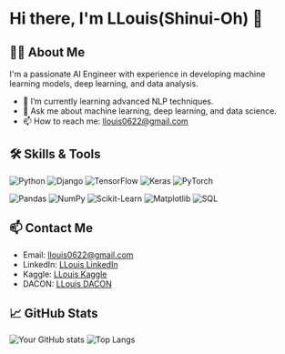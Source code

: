 # Hi there, I'm LLouis(Shinui-Oh) 👋

## 👨‍💻 About Me

I'm a passionate AI Engineer with experience in developing machine learning models, deep learning, and data analysis.

- 🌱 I’m currently learning advanced NLP techniques.
- 💬 Ask me about machine learning, deep learning, and data science.
- 📫 How to reach me: [llouis0622@gmail.com](mailto:llouis0622@gmail.com)

## 🛠️ Skills & Tools

![Python](https://img.shields.io/badge/Python-3776AB?style=for-the-badge&logo=python&logoColor=white)
![Django](https://img.shields.io/badge/Django-092E20?style=for-the-badge&logo=django&logoColor=white)
![TensorFlow](https://img.shields.io/badge/TensorFlow-FF6F00?style=for-the-badge&logo=tensorflow&logoColor=white)
![Keras](https://img.shields.io/badge/Keras-D00000?style=for-the-badge&logo=keras&logoColor=white)
![PyTorch](https://img.shields.io/badge/PyTorch-EE4C2C?style=for-the-badge&logo=pytorch&logoColor=white)
  
![Pandas](https://img.shields.io/badge/Pandas-150458?style=for-the-badge&logo=pandas&logoColor=white)
![NumPy](https://img.shields.io/badge/NumPy-013243?style=for-the-badge&logo=numpy&logoColor=white)
![Scikit-Learn](https://img.shields.io/badge/Scikit--Learn-F7931E?style=for-the-badge&logo=scikit-learn&logoColor=white)
![Matplotlib](https://img.shields.io/badge/Matplotlib-334A5F?style=for-the-badge&logo=matplotlib&logoColor=white)
![SQL](https://img.shields.io/badge/SQL-00758F?style=for-the-badge&logo=sql&logoColor=white)

## 📫 Contact Me

- Email: [llouis0622@gmail.com](mailto:llouis@gmail.com)
- LinkedIn: [LLouis LinkedIn](https://www.linkedin.com/in/llouis0622/)
- Kaggle: [LLouis Kaggle](https://www.kaggle.com/llouis0622)
- DACON: [LLouis DACON](https://dacon.io/myprofile/496331/home)

## 📈 GitHub Stats

![Your GitHub stats](https://github-readme-stats.vercel.app/api?username=llouis0622&show_icons=true&theme=radical)
![Top Langs](https://github-readme-stats.vercel.app/api/top-langs/?username=llouis0622&layout=compact&theme=radical)
